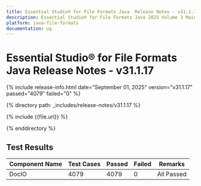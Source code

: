 ```yaml
---
title: Essential Studio® for File Formats Java  Release Notes - v31.1.17
description: Essential Studio® for File Formats Java 2025 Volume 3 Main Release Release Notes - v31.1.17
platform: java-file-formats
documentation: ug
---
```


# Essential Studio® for File Formats Java  Release Notes - v31.1.17

{% include release-info.html date="September 01, 2025"  version="v31.1.17" passed="4079" failed="0" %}

{% directory path: _includes/release-notes/v31.1.17 %}

{% include {{file.url}} %}

{% enddirectory %}

## Test Results

| Component Name | Test Cases | Passed | Failed | Remarks |
|---------------|------------|--------|--------|---------|
| DocIO | 4079 | 4079 | 0 | All Passed |